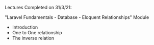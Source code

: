 Lectures Completed on 31/3/21:

"Laravel Fundamentals - Database - Eloquent Relationships" Module
* Introduction
* One to One relationship
* The inverse relation